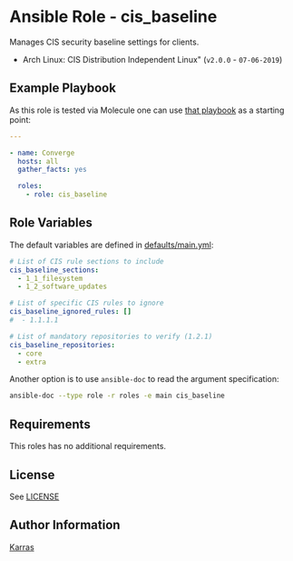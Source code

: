 # Ansible Role - cis\_baseline

Manages CIS security baseline settings for clients.

* Arch Linux: CIS Distribution Independent Linux" (`v2.0.0` - `07-06-2019`)

## Example Playbook

As this role is tested via Molecule one can use [that
playbook](./molecule/default/converge.yml) as a starting point:

```yaml
---

- name: Converge
  hosts: all
  gather_facts: yes

  roles:
    - role: cis_baseline
```

## Role Variables

The default variables are defined in [defaults/main.yml](./defaults/main.yml):

```yaml
# List of CIS rule sections to include
cis_baseline_sections:
  - 1_1_filesystem
  - 1_2_software_updates

# List of specific CIS rules to ignore
cis_baseline_ignored_rules: []
#  - 1.1.1.1

# List of mandatory repositories to verify (1.2.1)
cis_baseline_repositories:
  - core
  - extra
```

Another option is to use `ansible-doc` to read the argument specification:

```sh
ansible-doc --type role -r roles -e main cis_baseline
```

## Requirements

This roles has no additional requirements.

## License

See [LICENSE](./LICENSE)

## Author Information

[Karras](https://github.com/karras)
